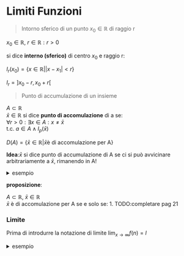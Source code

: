 
# Limiti Funzioni


> Intorno sferico di un punto $x_0 \in \mathbb{R}$ di raggio r


$x_0 \in \mathbb{R}$, $r \in \mathbb{R}: r>0$

si dice **interno (sferico)** di centro $x_0$ e raggio r:

$I_r(x_0) = \{x\in \mathbb{R} | |x-x_1|<r\}$

$I_r=]x_0-r,x_0+r[$


> Punto di accumulazione  di un insieme

$A\subset \mathbb{R}$  
$\bar{x}\in\mathbb{R}$ si dice **punto di accomulazione** di a se:  
$\forall r >0 : \exists x \in A: x \neq \bar{x}$  
$\text{ t.c. } a \in A \wedge I_p(\bar{x})$

$D(A)=\{\bar{x}\in \mathbb{R}| \bar{x}\text{è di accomulazione per A}\}$

**Idea**:$\bar{x}$ si dice punto di accumulazione di A se ci si può avvicinare arbitrariamente a $\bar{x}$, rimanendo in A!

<details>
<summary>
esempio
</summary>

se $A = ] 1,6]$  
allora  $D(A)=[1,6]$
</details>



**proposizione**:

$A \subset \mathbb{R}$, $\bar{x} \in \mathbb{R}$  
$\bar{x}$ è di accomulazione per A se e solo se:
1.
TODO:completare pag 21

### Limite

Prima di introdurre la notazione di limite $\displaystyle \lim_{x\rightarrow \infty} f(n)=l$


<details>
<summary>
esempio
</summary>


$f: D(f)\rightarrow \mathbb{R}$  
$f(x)=\frac{x^3-4x}{x-2}$

</details>
